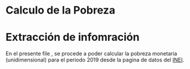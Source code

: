 Calculo de la Pobreza
================

# Extracción de infomración

En el presente file , se procede a poder calcular la pobreza monetaria
(unidimensional) para el periodo 2019 desde la pagina de datos del
[INEI](https://www.inei.gob.pe/bases-de-datos/).
